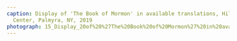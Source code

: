 ```yaml
---
caption: Display of 'The Book of Mormon' in available translations, Hill Cumorah Visitors'
  Center, Palmyra, NY, 2019
photograph: 15_Display_20of%20%27The%20Book%20of%20Mormon%27%20in%20available%20translations%2C%20Hill%20Cumorah%20Visitors%27%20Center%2C%20Palmyra%2C%20NY%2C%202019.jpg
---
```

